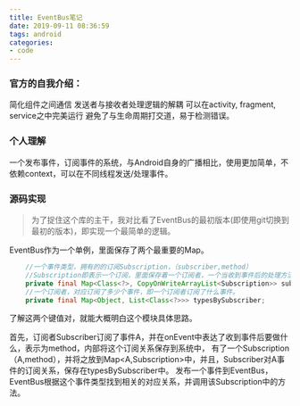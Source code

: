 ```yaml
---
title: EventBus笔记
date: 2019-09-11 08:36:59
tags: android
categories:
- code
---
```


### 官方的自我介绍：
简化组件之间通信
发送者与接收者处理逻辑的解耦
可以在activity, fragment, service之中完美运行
避免了与生命周期打交道，易于检测错误。

### 个人理解

一个发布事件，订阅事件的系统，与Android自身的广播相比，使用更加简单，不依赖context，可以在不同线程发送/处理事件。  

### 源码实现

> 为了捉住这个库的主干，我对比看了EventBus的最初版本(即使用git切换到最初的版本)，即实现一个最简单的逻辑。

EventBus作为一个单例，里面保存了两个最重要的Map。
```java
    //一个事件类型，拥有的的订阅Subscription，（subscriber,method）
    //Subscription即表示一个订阅，里面保存着一个订阅者，一个当收到事件后的处理方法。
    private final Map<Class<?>, CopyOnWriteArrayList<Subscription>> subscriptionsByEventType;
    //一个订阅者，对应订阅了多少个事件，即一个订阅者订阅了什么事件。
    private final Map<Object, List<Class<?>>> typesBySubscriber;

```
了解这两个键值对，就能大概明白这个模块具体思路。

首先，订阅者Subscriber订阅了事件A，并在onEvent中表达了收到事件后要做什么，表示为method，内部将这个订阅关系保存到系统中，
有了一个Subscription（A,method），并将之放到Map<A,Subscription>中，并且，Subscriber对A事件的订阅关系，保存在typesBySubscriber中。
发布一个事件到EventBus，EventBus根据这个事件类型找到相关的对应关系，并调用该Subscription中的方法。

